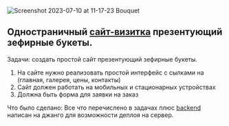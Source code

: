 ![Screenshot 2023-07-10 at 11-17-23 Bouquet](https://github.com/Kai-s-cmd/bouquet-s-site/assets/93368311/b91bb9ac-cbe7-42e2-87b3-ccb1dd980c15)
## Одностраничный [сайт-визитка](https://kai-s-cmd.github.io/bouquet-s-site/) презентующий зефирные букеты.
Задачи: создать простой сайт презентующий зефирные букеты.
1) На сайте нужно реализовать простой интерфейс с сылками на (главная, галерея, цены, контакты)
2) Сайт должен работать на мобильных и стационарных устройствах
3) Должна быть форма для заявки на заказ

Что было сделано:
Все что перечислено в задачах плюс [backend](https://github.com/Kai-s-cmd/bouquet) написан на джанго для возможности деплоя на сервер.
